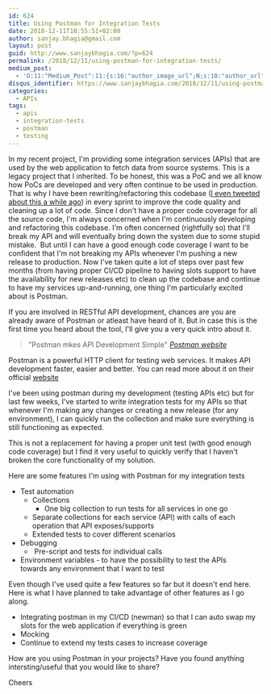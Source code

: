 ```yaml
---
id: 624
title: Using Postman for Integration Tests
date: 2018-12-11T10:55:51+02:00
author: sanjay.bhagia@gmail.com
layout: post
guid: http://www.sanjaybhagia.com/?p=624
permalink: /2018/12/11/using-postman-for-integration-tests/
medium_post:
  - 'O:11:"Medium_Post":11:{s:16:"author_image_url";N;s:10:"author_url";N;s:11:"byline_name";N;s:12:"byline_email";N;s:10:"cross_link";s:2:"no";s:2:"id";N;s:21:"follower_notification";s:3:"yes";s:7:"license";s:19:"all-rights-reserved";s:14:"publication_id";s:2:"-1";s:6:"status";s:5:"draft";s:3:"url";N;}'
disqus_identifier: https://www.sanjaybhagia.com/2018/12/11/using-postman-for-integration-tests/
categories:
  - APIs
tags:
  - apis
  - integration-tests
  - postman
  - testing
---
```

<!-- wp:paragraph {"align":"left"} -->
In my recent project, I'm providing some integration services (APIs) that are used by the web application to fetch data from source systems. This is a legacy project that I inherited. To be honest, this was a PoC and we all know how PoCs are developed and very often continue to be used in production. That is why I have been rewriting/refactoring this codebase ([I even tweeted about this a while ago](https://twitter.com/bhagiasanjay/status/1054740627978641410)) in every sprint to improve the code quality and cleaning up a lot of code. Since I don't have a proper code coverage for all the source code, I'm always concerned when I'm continuously developing and refactoring this codebase. I'm often concerned (rightfully so) that I'll break my API and will eventually bring down the system due to some stupid mistake.  But until I can have a good enough code coverage I want to be confident that I'm not breaking my APIs whenever I'm pushing a new release to production. Now I've taken quite a lot of steps over past few months (from having proper CI/CD pipeline to having slots support to have the availability for new releases etc) to clean up the codebase and continue to have my services up-and-running, one thing I'm particularly excited about is Postman.
<!-- /wp:paragraph -->

<!-- wp:paragraph -->
<p>If you are involved in RESTful API development, chances are you are already aware of Postman or <g class="gr_ gr_5 gr-alert gr_spell gr_inline_cards gr_run_anim ContextualSpelling ins-del multiReplace" id="5" data-gr-id="5">atleast</g> have heard of it. But in case this is the first time you heard about the tool, I'll give you a very quick intro about it.&nbsp;</p>
<!-- /wp:paragraph -->

<!-- wp:pullquote {"align":"center","className":"aligncenter"} -->
> "Postman mkes API Development Simple"
> [*Postman website*]('https://www.getpostman.com')
<!-- <figure class="wp-block-pullquote aligncenter"><blockquote><p>"Postman Makes API Development Simple"</p><cite><a href="https://www.getpostman.com/" target="_blank">Postman website</a></cite></blockquote></figure> -->
<!-- /wp:pullquote -->

<!-- wp:paragraph -->
Postman is a powerful HTTP client for testing web services. It makes API development faster, easier and better. You can read more about it on their official [website](https://www.getpostman.com)
<!-- /wp:paragraph -->

<!-- wp:paragraph -->
<p>I've been using postman during my development (testing APIs etc) but for last few weeks, I've started to write integration tests for my APIs so that whenever I'm making any changes or creating a new release (for any environment), I can quickly run the collection and make sure everything is still functioning as expected.&nbsp;</p>
<!-- /wp:paragraph -->

<!-- wp:paragraph -->
<p>This is not a replacement <g class="gr_ gr_63 gr-alert sel gr_gramm gr_replaced gr_inline_cards gr_disable_anim_appear Grammar multiReplace" id="63" data-gr-id="63">for</g> having a proper unit test (with good enough code coverage) but I find it very useful to quickly verify that I&nbsp;haven't broken the core functionality of my solution.&nbsp;</p>
<!-- /wp:paragraph -->

<!-- wp:paragraph -->
<p>Here are some features I'm using with Postman for my integration tests</p>
<!-- /wp:paragraph -->

<!-- wp:list -->
<ul><li>Test automation<ul><li>Collections<ul><li>One big collection to run tests for all services in one go</li></ul></li><li>Separate collections for each service (API) with calls of each operation that API exposes/supports</li><li>Extended tests to cover different scenarios</li></ul></li><li>Debugging<ul><li>&nbsp;Pre-script and tests for individual calls</li></ul></li><li>Environment variables - to have the possibility to test the APIs towards&nbsp;any environment that I want to test&nbsp;</li></ul>
<!-- /wp:list -->

<!-- wp:paragraph -->
<p>Even though I've used quite a few features so far but it doesn't end here. Here is what I have planned to take advantage of other features as I go along.&nbsp;<br></p>
<!-- /wp:paragraph -->

<!-- wp:list -->
<ul><li>Integrating postman in my CI/CD (<g class="gr_ gr_3 gr-alert gr_spell gr_inline_cards gr_disable_anim_appear ContextualSpelling ins-del multiReplace" id="3" data-gr-id="3">newman</g>) so that I can&nbsp;auto swap&nbsp;my slots for the web application if everything is green</li><li>Mocking</li><li>Continue to extend my tests cases to increase coverage<br></li></ul>
<!-- /wp:list -->

<!-- wp:paragraph -->
<p>How are you using Postman in your projects? Have you found anything intersting/useful that you would like to share?</p>
<!-- /wp:paragraph -->

<!-- wp:paragraph -->
<p>Cheers</p>
<!-- /wp:paragraph -->
